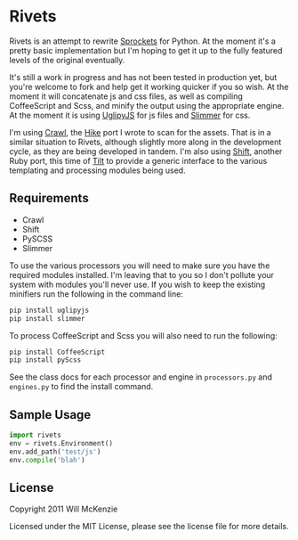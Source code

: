 Rivets
======

Rivets is an attempt to rewrite
[Sprockets](https://github.com/sstephenson/sprockets) for Python. At the
moment it's a pretty basic implementation but I'm hoping to get it up to
the fully featured levels of the original eventually.

It's still a work in progress and has not been tested in production yet, but you're
welcome to fork and help get it working quicker if you so wish. At the
moment it will concatenate js and css files, as well as compiling CoffeeScript and Scss,
and minify the output using the appropriate engine. At the moment it is using 
[UglipyJS](https://github.com/OiNutter/uglipyjs) for js files and [Slimmer](http://pypi.python.org/pypi/slimmer/)
for css.


I'm using [Crawl](https://github.com/OiNutter/crawl), the
[Hike](https://github.com/sstephenson/hike) port I wrote to scan for the
assets. That is in a similar situation to Rivets, although slightly more
along in the development cycle, as they are being developed in tandem. I'm also using 
[Shift](https://github.com/OiNutter/shift), another Ruby port, this time of 
[Tilt](https://github.com/rtomayko/tilt) to provide a generic interface to the various templating and
processing modules being used.

Requirements
------------

* Crawl
* Shift
* PySCSS
* Slimmer

To use the various processors you will need to make sure you have the required modules installed. I'm leaving
that to you so I don't pollute your system with modules you'll never use. If you wish to keep the existing minifiers
run the following in the command line:

```bash
pip install uglipyjs
pip install slimmer
```

To process CoffeeScript and Scss you will also need to run the following:

```bash
pip install CoffeeScript
pip install pyScss
```

See the class docs for each processor and engine in `processors.py` and `engines.py` to find the install command.

Sample Usage
------------

```python
import rivets
env = rivets.Environment()
env.add_path('test/js')
env.compile('blah')
```

License
-------

Copyright 2011 Will McKenzie

Licensed under the MIT License, please see the license file for more
details.
